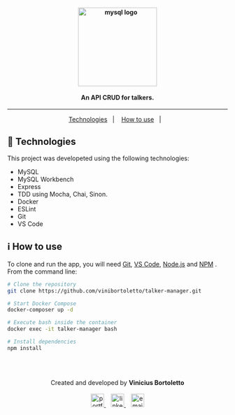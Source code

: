 <h4 align="center">
  <img width="180px" alt="mysql logo" src="https://cdn.jsdelivr.net/gh/devicons/devicon/icons/express/express-original.svg" />
  <br /><br />
  An API CRUD for talkers. 
</h4>

<hr />

<p align="center">
  <a href="#rocket-technologies">Technologies</a>&nbsp;&nbsp;&nbsp;|&nbsp;&nbsp;&nbsp;
  <a href="#information_source-how-to-use">How to use</a>&nbsp;&nbsp;&nbsp;|&nbsp;&nbsp;&nbsp;
</p>

## :rocket: Technologies

This project was developeted using the following technologies:

-  MySQL
-  MySQL Workbench
-  Express
-  TDD using Mocha, Chai, Sinon.
-  Docker
-  ESLint
-  Git
-  VS Code

## :information_source: How to use

To clone and run the app, you will need [Git](https://git-scm.com), [VS Code](https://code.visualstudio.com/), [Node.js](https://nodejs.org/) and [NPM](https://www.npmjs.com/) . From the command line:

```bash
# Clone the repository
git clone https://github.com/vinibortoletto/talker-manager.git

# Start Docker Compose
docker-composer up -d

# Execute bash inside the container
docker exec -it talker-manager bash

# Install dependencies
npm install

```

<br/><br/>

<p align="center">
  Created and developed by <b>Vinicius Bortoletto</b>
  <br/><br/>
  
  <a href="https://vinibortoletto.vercel.app/">
    <img alt="portfolio" height="30px" src="https://i.imgur.com/7lbNPnj.png" />
  </a>
  &nbsp;&nbsp;
  <a href="https://www.linkedin.com/in/vinicius-bortoletto/">
    <img alt="linkedIn" height="30px" src="https://i.imgur.com/TQRXxhT.png" />
  </a>
  &nbsp;&nbsp;
  <a href="mailto:ovinibortoletto@gmail.com?subject=website contact">
    <img alt="email" height="30px" src="https://i.imgur.com/wu7e3PJ.png" />
  </a>
</p>
